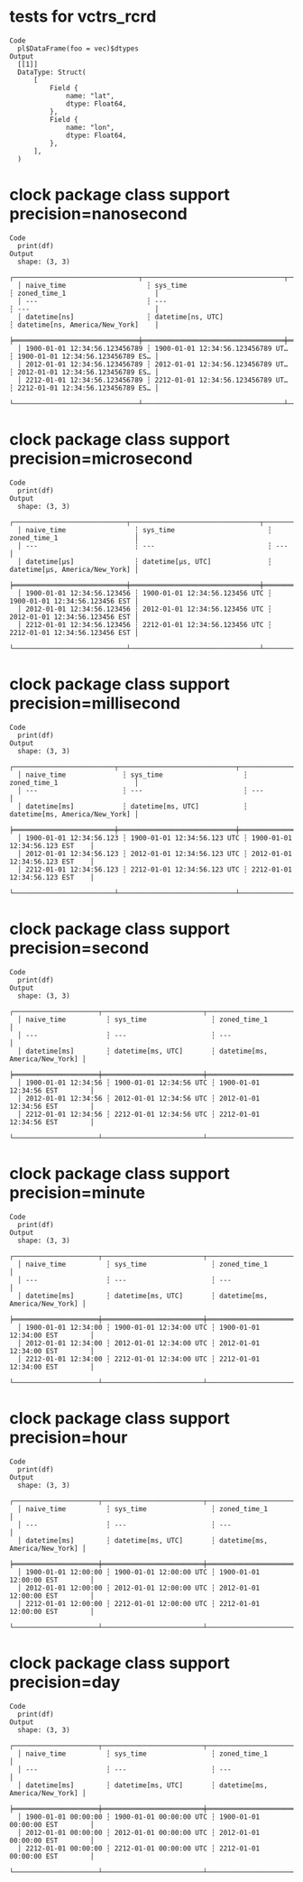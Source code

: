 # tests for vctrs_rcrd

    Code
      pl$DataFrame(foo = vec)$dtypes
    Output
      [[1]]
      DataType: Struct(
          [
              Field {
                  name: "lat",
                  dtype: Float64,
              },
              Field {
                  name: "lon",
                  dtype: Float64,
              },
          ],
      )
      

# clock package class support precision=nanosecond

    Code
      print(df)
    Output
      shape: (3, 3)
      ┌───────────────────────────────┬───────────────────────────────────┬───────────────────────────────────┐
      │ naive_time                    ┆ sys_time                          ┆ zoned_time_1                      │
      │ ---                           ┆ ---                               ┆ ---                               │
      │ datetime[ns]                  ┆ datetime[ns, UTC]                 ┆ datetime[ns, America/New_York]    │
      ╞═══════════════════════════════╪═══════════════════════════════════╪═══════════════════════════════════╡
      │ 1900-01-01 12:34:56.123456789 ┆ 1900-01-01 12:34:56.123456789 UT… ┆ 1900-01-01 12:34:56.123456789 ES… │
      │ 2012-01-01 12:34:56.123456789 ┆ 2012-01-01 12:34:56.123456789 UT… ┆ 2012-01-01 12:34:56.123456789 ES… │
      │ 2212-01-01 12:34:56.123456789 ┆ 2212-01-01 12:34:56.123456789 UT… ┆ 2212-01-01 12:34:56.123456789 ES… │
      └───────────────────────────────┴───────────────────────────────────┴───────────────────────────────────┘

# clock package class support precision=microsecond

    Code
      print(df)
    Output
      shape: (3, 3)
      ┌────────────────────────────┬────────────────────────────────┬────────────────────────────────┐
      │ naive_time                 ┆ sys_time                       ┆ zoned_time_1                   │
      │ ---                        ┆ ---                            ┆ ---                            │
      │ datetime[μs]               ┆ datetime[μs, UTC]              ┆ datetime[μs, America/New_York] │
      ╞════════════════════════════╪════════════════════════════════╪════════════════════════════════╡
      │ 1900-01-01 12:34:56.123456 ┆ 1900-01-01 12:34:56.123456 UTC ┆ 1900-01-01 12:34:56.123456 EST │
      │ 2012-01-01 12:34:56.123456 ┆ 2012-01-01 12:34:56.123456 UTC ┆ 2012-01-01 12:34:56.123456 EST │
      │ 2212-01-01 12:34:56.123456 ┆ 2212-01-01 12:34:56.123456 UTC ┆ 2212-01-01 12:34:56.123456 EST │
      └────────────────────────────┴────────────────────────────────┴────────────────────────────────┘

# clock package class support precision=millisecond

    Code
      print(df)
    Output
      shape: (3, 3)
      ┌─────────────────────────┬─────────────────────────────┬────────────────────────────────┐
      │ naive_time              ┆ sys_time                    ┆ zoned_time_1                   │
      │ ---                     ┆ ---                         ┆ ---                            │
      │ datetime[ms]            ┆ datetime[ms, UTC]           ┆ datetime[ms, America/New_York] │
      ╞═════════════════════════╪═════════════════════════════╪════════════════════════════════╡
      │ 1900-01-01 12:34:56.123 ┆ 1900-01-01 12:34:56.123 UTC ┆ 1900-01-01 12:34:56.123 EST    │
      │ 2012-01-01 12:34:56.123 ┆ 2012-01-01 12:34:56.123 UTC ┆ 2012-01-01 12:34:56.123 EST    │
      │ 2212-01-01 12:34:56.123 ┆ 2212-01-01 12:34:56.123 UTC ┆ 2212-01-01 12:34:56.123 EST    │
      └─────────────────────────┴─────────────────────────────┴────────────────────────────────┘

# clock package class support precision=second

    Code
      print(df)
    Output
      shape: (3, 3)
      ┌─────────────────────┬─────────────────────────┬────────────────────────────────┐
      │ naive_time          ┆ sys_time                ┆ zoned_time_1                   │
      │ ---                 ┆ ---                     ┆ ---                            │
      │ datetime[ms]        ┆ datetime[ms, UTC]       ┆ datetime[ms, America/New_York] │
      ╞═════════════════════╪═════════════════════════╪════════════════════════════════╡
      │ 1900-01-01 12:34:56 ┆ 1900-01-01 12:34:56 UTC ┆ 1900-01-01 12:34:56 EST        │
      │ 2012-01-01 12:34:56 ┆ 2012-01-01 12:34:56 UTC ┆ 2012-01-01 12:34:56 EST        │
      │ 2212-01-01 12:34:56 ┆ 2212-01-01 12:34:56 UTC ┆ 2212-01-01 12:34:56 EST        │
      └─────────────────────┴─────────────────────────┴────────────────────────────────┘

# clock package class support precision=minute

    Code
      print(df)
    Output
      shape: (3, 3)
      ┌─────────────────────┬─────────────────────────┬────────────────────────────────┐
      │ naive_time          ┆ sys_time                ┆ zoned_time_1                   │
      │ ---                 ┆ ---                     ┆ ---                            │
      │ datetime[ms]        ┆ datetime[ms, UTC]       ┆ datetime[ms, America/New_York] │
      ╞═════════════════════╪═════════════════════════╪════════════════════════════════╡
      │ 1900-01-01 12:34:00 ┆ 1900-01-01 12:34:00 UTC ┆ 1900-01-01 12:34:00 EST        │
      │ 2012-01-01 12:34:00 ┆ 2012-01-01 12:34:00 UTC ┆ 2012-01-01 12:34:00 EST        │
      │ 2212-01-01 12:34:00 ┆ 2212-01-01 12:34:00 UTC ┆ 2212-01-01 12:34:00 EST        │
      └─────────────────────┴─────────────────────────┴────────────────────────────────┘

# clock package class support precision=hour

    Code
      print(df)
    Output
      shape: (3, 3)
      ┌─────────────────────┬─────────────────────────┬────────────────────────────────┐
      │ naive_time          ┆ sys_time                ┆ zoned_time_1                   │
      │ ---                 ┆ ---                     ┆ ---                            │
      │ datetime[ms]        ┆ datetime[ms, UTC]       ┆ datetime[ms, America/New_York] │
      ╞═════════════════════╪═════════════════════════╪════════════════════════════════╡
      │ 1900-01-01 12:00:00 ┆ 1900-01-01 12:00:00 UTC ┆ 1900-01-01 12:00:00 EST        │
      │ 2012-01-01 12:00:00 ┆ 2012-01-01 12:00:00 UTC ┆ 2012-01-01 12:00:00 EST        │
      │ 2212-01-01 12:00:00 ┆ 2212-01-01 12:00:00 UTC ┆ 2212-01-01 12:00:00 EST        │
      └─────────────────────┴─────────────────────────┴────────────────────────────────┘

# clock package class support precision=day

    Code
      print(df)
    Output
      shape: (3, 3)
      ┌─────────────────────┬─────────────────────────┬────────────────────────────────┐
      │ naive_time          ┆ sys_time                ┆ zoned_time_1                   │
      │ ---                 ┆ ---                     ┆ ---                            │
      │ datetime[ms]        ┆ datetime[ms, UTC]       ┆ datetime[ms, America/New_York] │
      ╞═════════════════════╪═════════════════════════╪════════════════════════════════╡
      │ 1900-01-01 00:00:00 ┆ 1900-01-01 00:00:00 UTC ┆ 1900-01-01 00:00:00 EST        │
      │ 2012-01-01 00:00:00 ┆ 2012-01-01 00:00:00 UTC ┆ 2012-01-01 00:00:00 EST        │
      │ 2212-01-01 00:00:00 ┆ 2212-01-01 00:00:00 UTC ┆ 2212-01-01 00:00:00 EST        │
      └─────────────────────┴─────────────────────────┴────────────────────────────────┘

